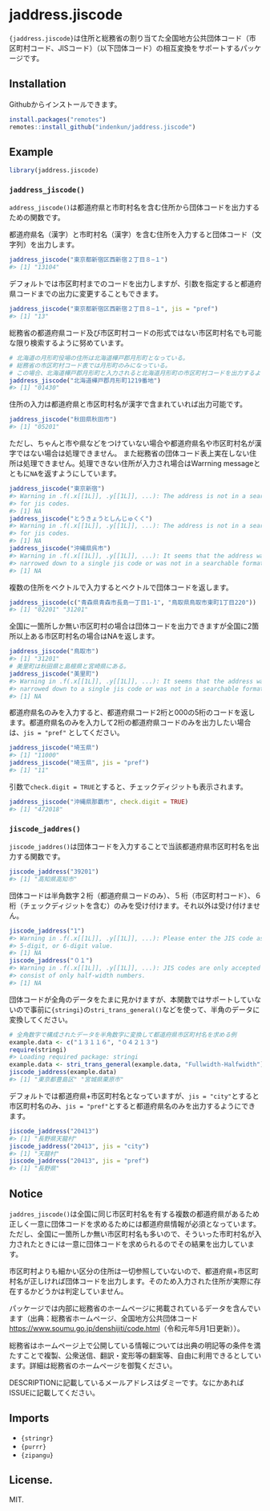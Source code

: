 
<!-- README.md is generated from README.Rmd. Please edit that file -->

# jaddress.jiscode

<!-- badges: start -->
<!-- badges: end -->

`{jaddress.jiscode}`は住所と総務省の割り当てた全国地方公共団体コード（市区町村コード、JISコード）（以下団体コード）の相互変換をサポートするパッケージです。

## Installation

Githubからインストールできます。

``` r
install.packages("remotes")
remotes::install_github("indenkun/jaddress.jiscode")
```

## Example

``` r
library(jaddress.jiscode)
```

### `jaddress_jiscode()`

`address_jiscode()`は都道府県と市町村名を含む住所から団体コードを出力するための関数です。

都道府県名（漢字）と市町村名（漢字）を含む住所を入力すると団体コード（文字列）を出力します。

``` r
jaddress_jiscode("東京都新宿区西新宿２丁目８−１")
#> [1] "13104"
```

デフォルトでは市区町村までのコードを出力しますが、引数を指定すると都道府県コードまでの出力に変更することもできます。

``` r
jaddress_jiscode("東京都新宿区西新宿２丁目８−１", jis = "pref")
#> [1] "13"
```

総務省の都道府県コード及び市区町村コードの形式ではない市区町村名でも可能な限り検索するように努めています。

``` r
# 北海道の月形町役場の住所は北海道樺戸郡月形町となっている。
# 総務省の市区町村コード表では月形町のみになっている。
# この場合、北海道樺戸郡月形町と入力されると北海道月形町の市区町村コードを出力するようにしている。
jaddress_jiscode("北海道樺戸郡月形町1219番地")
#> [1] "01430"
```

住所の入力は都道府県と市区町村名が漢字で含まれていれば出力可能です。

``` r
jaddress_jiscode("秋田県秋田市")
#> [1] "05201"
```

ただし、ちゃんと市や県などをつけていない場合や都道府県名や市区町村名が漢字ではない場合は処理できません。
また総務省の団体コード表上実在しない住所は処理できません。処理できない住所が入力され場合はWarrning
messageとともに`NA`を返すようにしています。

``` r
jaddress_jiscode("東京新宿")
#> Warning in .f(.x[[1L]], .y[[1L]], ...): The address is not in a searchable form
#> for jis codes.
#> [1] NA
jaddress_jiscode("とうきょうとしんじゅくく")
#> Warning in .f(.x[[1L]], .y[[1L]], ...): The address is not in a searchable form
#> for jis codes.
#> [1] NA
jaddress_jiscode("沖縄県呉市")
#> Warning in .f(.x[[1L]], .y[[1L]], ...): It seems that the address was not
#> narrowed down to a single jis code or was not in a searchable format.
#> [1] NA
```

複数の住所をベクトルで入力するとベクトルで団体コードを返します。

``` r
jaddress_jiscode(c("青森県青森市長島一丁目1-1", "鳥取県鳥取市東町1丁目220"))
#> [1] "02201" "31201"
```

全国に一箇所しか無い市区町村の場合は団体コードを出力できますが全国に2箇所以上ある市区町村名の場合はNAを返します。

``` r
jaddress_jiscode("鳥取市")
#> [1] "31201"
# 美里町は秋田県と島根県と宮崎県にある。
jaddress_jiscode("美里町")
#> Warning in .f(.x[[1L]], .y[[1L]], ...): It seems that the address was not
#> narrowed down to a single jis code or was not in a searchable format.
#> [1] NA
```

都道府県名のみを入力すると、都道府県コード2桁と000の5桁のコードを返します。都道府県名のみを入力して2桁の都道府県コードのみを出力したい場合は、`jis = "pref"`
としてください。

``` r
jaddress_jiscode("埼玉県")
#> [1] "11000"
jaddress_jiscode("埼玉県", jis = "pref")
#> [1] "11"
```

引数で`check.digit = TRUE`とすると、チェックディジットも表示されます。

``` r
jaddress_jiscode("沖縄県那覇市", check.digit = TRUE)
#> [1] "472018"
```

### `jiscode_jaddres()`

`jiscode_jaddres()`は団体コードを入力することで当該都道府県市区町村名を出力する関数です。

``` r
jiscode_jaddress("39201")
#> [1] "高知県高知市"
```

団体コードは半角数字２桁（都道府県コードのみ）、５桁（市区町村コード）、６桁（チェックディジットを含む）のみを受け付けます。それ以外は受け付けません。

``` r
jiscode_jaddress("1")
#> Warning in .f(.x[[1L]], .y[[1L]], ...): Please enter the JIS code as a 2-digit,
#> 5-digit, or 6-digit value.
#> [1] NA
jiscode_jaddress("０１")
#> Warning in .f(.x[[1L]], .y[[1L]], ...): JIS codes are only accepted if they
#> consist of only half-width numbers.
#> [1] NA
```

団体コードが全角のデータをたまに見かけますが、本関数ではサポートしていないので事前に`{stringi}`の`stri_trans_general()`などを使って、半角のデータに変換してください。

``` r
# 全角数字で構成されたデータを半角数字に変換して都道府県市区町村名を求める例
example.data <- c("１３１１６", "０４２１３")
require(stringi)
#> Loading required package: stringi
example.data <- stri_trans_general(example.data, "Fullwidth-Halfwidth")
jiscode_jaddress(example.data)
#> [1] "東京都豊島区" "宮城県栗原市"
```

デフォルトでは都道府県+市区町村名となっていますが、`jis = "city"`とすると市区町村名のみ、`jis = "pref"`とすると都道府県名のみを出力するようにできます。

``` r
jiscode_jaddress("20413")
#> [1] "長野県天龍村"
jiscode_jaddress("20413", jis = "city")
#> [1] "天龍村"
jiscode_jaddress("20413", jis = "pref")
#> [1] "長野県"
```

## Notice

`jaddres_jiscode()`は全国に同じ市区町村名を有する複数の都道府県があるため正しく一意に団体コードを求めるためには都道府県情報が必須となっています。
ただし、全国に一箇所しか無い市区町村名も多いので、そういった市町村名が入力されたときには一意に団体コードを求められるのでその結果を出力しています。

市区町村よりも細かい区分の住所は一切参照していないので、都道府県+市区町村名が正しければ団体コードを出力します。そのため入力された住所が実際に存在するかどうかは判定していません。

パッケージでは内部に総務省のホームページに掲載されているデータを含んでいます（出典：総務省ホームページ、全国地方公共団体コード<https://www.soumu.go.jp/denshijiti/code.html>（令和元年5月1日更新））。

総務省はホームページ上で公開している情報については出典の明記等の条件を満たすことで複製、公衆送信、翻訳・変形等の翻案等、自由に利用できるとしています。詳細は総務省のホームページを御覧ください。

DESCRIPTIONに記載しているメールアドレスはダミーです。なにかあればISSUEに記載してください。

## Imports

-   `{stringr}`
-   `{purrr}`
-   `{zipangu}`

## License.

MIT.
